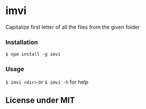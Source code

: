 # imvi

Capitalize first letter of all the files from the given folder

### Installation

`$ npm install -g imvi`

### Usage

`$ imvi <dir>` or `$ imvi -h` for help


## License under MIT
